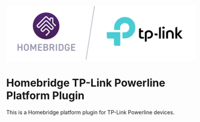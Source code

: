 
<p align="center">

<img src="https://github.com/EpicKris/homebridge-tp-link-powerline/raw/master/branding/logo.png" height="150">

</p>

# Homebridge TP-Link Powerline Platform Plugin

This is a Homebridge platform plugin for TP-Link Powerline devices.
